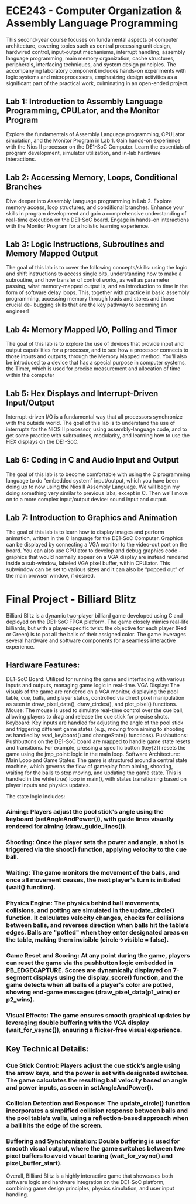 # ECE243 - Computer Organization & Assembly Language Programming

This second-year course focuses on fundamental aspects of computer architecture, covering topics such as central processing unit design, hardwired control, input-output mechanisms, interrupt handling, assembly language programming, main memory organization, cache structures, peripherals, interfacing techniques, and system design principles. The accompanying laboratory component includes hands-on experiments with logic systems and microprocessors, emphasizing design activities as a significant part of the practical work, culminating in an open-ended project.

## Lab 1: Introduction to Assembly Language Programming, CPULator, and the Monitor Program

Explore the fundamentals of Assembly Language programming, CPULator simulation, and the Monitor Program in Lab 1. Gain hands-on experience with the Nios II processor on the DE1-SoC Computer. Learn the essentials of program development, simulator utilization, and in-lab hardware interactions.

## Lab 2: Accessing Memory, Loops, Conditional Branches

Dive deeper into Assembly Language programming in Lab 2. Explore memory access, loop structures, and conditional branches. Enhance your skills in program development and gain a comprehensive understanding of real-time execution on the DE1-SoC board. Engage in hands-on interactions with the Monitor Program for a holistic learning experience.

## Lab 3: Logic Instructions, Subroutines and Memory Mapped Output

The goal of this lab is to cover the following concepts/skills: using the logic and shift instructions to access single
bits, understanding how to make a subroutine, and how transfer of control works, as well as parameter passing,
what memory-mapped output is, and an introduction to time in the form of software delay loops. This, together
with practice in basic assembly programming, accessing memory through loads and stores and those crucial de-
bugging skills that are the key pathway to becoming an engineer!

## Lab 4: Memory Mapped I/O, Polling and Timer

The goal of this lab is to explore the use of devices that provide input and output capabilities for a processor, and
to see how a processor connects to those inputs and outputs, through the Memory Mapped method. You’ll also
be introduced to a device that has a special purpose in computer systems, the Timer, which is used for precise
measurement and allocation of time within the computer

## Lab 5: Hex Displays and Interrupt-Driven Input/Output

Interrupt-driven I/O is a fundamental way that all processors synchronize with the outside world. The goal of this
lab is to understand the use of interrupts for the NIOS II processor, using assembly-language code, and to get some
practice with subroutines, modularity, and learning how to use the HEX displays on the DE1-SoC.

## Lab 6: Coding in C and Audio Input and Output
The goal of this lab is to become comfortable with using the C programming language to do “embedded system”
input/output, which you have been doing up to now using the Nios II Assembly Language. We will begin my
doing something very similar to previous labs, except in C. Then we’ll move on to a more complex input/output
device: sound input and output.

## Lab 7: Introduction to Graphics and Animation
The goal of this lab is to learn how to display images and perform animation, written in the C language for
the DE1-SoC Computer. Graphics can be displayed by connecting a VGA monitor to the video-out port on the
board. You can also use CPUlator to develop and debug graphics code - graphics that would normally appear on
a VGA display are instead rendered inside a sub-window, labeled VGA pixel buffer, within CPUlator. This
subwindow can be set to various sizes and it can also be “popped out” of the main browser window, if desired.

# Final Project - Billiard Blitz

Billiard Blitz is a dynamic two-player billiard game developed using C and deployed on the DE1-SoC FPGA platform. The game closely mimics real-life billiards, but with a player-specific twist: the objective for each player (Red or Green) is to pot all the balls of their assigned color. The game leverages several hardware and software components for a seamless interactive experience.

## Hardware Features:
DE1-SoC Board: Utilized for running the game and interfacing with various inputs and outputs, managing game logic in real-time.
VGA Display: The visuals of the game are rendered on a VGA monitor, displaying the pool table, cue, balls, and player status, controlled via direct pixel manipulation as seen in draw_pixel_data(), draw_circles(), and plot_pixel() functions.
Mouse: The mouse is used to simulate real-time control over the cue ball, allowing players to drag and release the cue stick for precise shots.
Keyboard: Key inputs are handled for adjusting the angle of the pool stick and triggering different game states (e.g., moving from aiming to shooting as handled by read_keyboard() and changeState() functions).
Pushbuttons: Pushbuttons on the DE1-SoC board are mapped to handle game state resets and transitions. For example, pressing a specific button (key[2]) resets the game using the jmp_point: logic in the main loop.
Software Architecture:
Main Loop and Game States: The game is structured around a central state machine, which governs the flow of gameplay from aiming, shooting, waiting for the balls to stop moving, and updating the game state. This is handled in the while(true) loop in main(), with states transitioning based on player inputs and physics updates.

The state logic includes:

### Aiming: Players adjust the pool stick's angle using the keyboard (setAngleAndPower()), with guide lines visually rendered for aiming (draw_guide_lines()).
### Shooting: Once the player sets the power and angle, a shot is triggered via the shoot() function, applying velocity to the cue ball.
### Waiting: The game monitors the movement of the balls, and once all movement ceases, the next player's turn is initiated (wait() function).
### Physics Engine: The physics behind ball movements, collisions, and potting are simulated in the update_circle() function. It calculates velocity changes, checks for collisions between balls, and reverses direction when balls hit the table’s edges. Balls are "potted" when they enter designated areas on the table, making them invisible (circle->visible = false).

### Game Reset and Scoring: At any point during the game, players can reset the game via the pushbutton logic embedded in PB_EDGECAPTURE. Scores are dynamically displayed on 7-segment displays using the display_score() function, and the game detects when all balls of a player's color are potted, showing end-game messages (draw_pixel_data(p1_wins) or p2_wins).

### Visual Effects: The game ensures smooth graphical updates by leveraging double buffering with the VGA display (wait_for_vsync()), ensuring a flicker-free visual experience.

## Key Technical Details:
### Cue Stick Control: Players adjust the cue stick’s angle using the arrow keys, and the power is set with designated switches. The game calculates the resulting ball velocity based on angle and power inputs, as seen in setAngleAndPower().
### Collision Detection and Response: The update_circle() function incorporates a simplified collision response between balls and the pool table’s walls, using a reflection-based approach when a ball hits the edge of the screen.
### Buffering and Synchronization: Double buffering is used for smooth visual output, where the game switches between two pixel buffers to avoid visual tearing (wait_for_vsync() and pixel_buffer_start).

Overall, Billiard Blitz is a highly interactive game that showcases both software logic and hardware integration on the DE1-SoC platform, combining game design principles, physics simulation, and user input handling.
